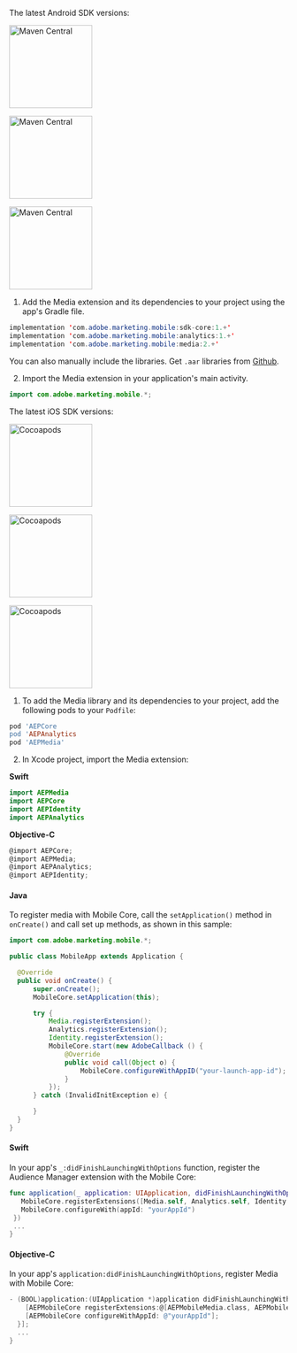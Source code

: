 <Variant platform="android" task="add" repeat="9"/>

The latest Android SDK versions:

[<img src="https://img.shields.io/maven-central/v/com.adobe.marketing.mobile/core.svg?logo=android&logoColor=white&label=core&style=flat-square" alt="Maven Central" style="width:150px"/>](https://mvnrepository.com/artifact/com.adobe.marketing.mobile/core)

[<img src="https://img.shields.io/maven-central/v/com.adobe.marketing.mobile/analytics.svg?logo=android&logoColor=white&label=analytics&style=flat-square" alt="Maven Central" style="width:150px"/>](https://mvnrepository.com/artifact/com.adobe.marketing.mobile/analytics)

[<img src="https://img.shields.io/maven-central/v/com.adobe.marketing.mobile/media.svg?logo=android&logoColor=white&label=media&style=flat-square" alt="Maven Central" style="width:150px"/>](https://mvnrepository.com/artifact/com.adobe.marketing.mobile/media)

1. Add the Media extension and its dependencies to your project using the app's Gradle file.

```java
implementation 'com.adobe.marketing.mobile:sdk-core:1.+'
implementation 'com.adobe.marketing.mobile:analytics:1.+'
implementation 'com.adobe.marketing.mobile:media:2.+'
```

You can also manually include the libraries. Get `.aar` libraries from [Github](https://github.com/Adobe-Marketing-Cloud/acp-sdks/tree/master/android).

2. Import the Media extension in your application's main activity.

```java
import com.adobe.marketing.mobile.*;
```

<Variant platform="ios" task="add" repeat="11"/>

The latest iOS SDK versions:

[<img src="https://img.shields.io/cocoapods/v/AEPCore.svg?color=orange&label=AEPCore&logo=apple&logoColor=white&style=flat-square" alt="Cocoapods" style="width:150px"/>](https://cocoapods.org/pods/AEPCore)

[<img src="https://img.shields.io/cocoapods/v/AEPAnalytics.svg?color=orange&label=AEPAnalytics&logo=apple&logoColor=white&style=flat-square" alt="Cocoapods" style="width:150px"/>](https://cocoapods.org/pods/AEPAnalytics)

[<img src="https://img.shields.io/cocoapods/v/AEPMedia.svg?color=orange&label=AEPMedia&logo=apple&logoColor=white&style=flat-square" alt="Cocoapods" style="width:150px"/>](https://cocoapods.org/pods/AEPMedia)

1. To add the Media library and its dependencies to your project, add the following pods to your `Podfile`:

```ruby
pod 'AEPCore
pod 'AEPAnalytics
pod 'AEPMedia'
```

2. In Xcode project, import the Media extension:

**Swift**

```swift
import AEPMedia
import AEPCore
import AEPIdentity
import AEPAnalytics
```

**Objective-C**

```objectivec
@import AEPCore;
@import AEPMedia;
@import AEPAnalytics;
@import AEPIdentity;
```

<Variant platform="android" task="register" repeat="3"/>

#### Java

To register media with Mobile Core, call the `setApplication()` method in `onCreate()` and call set up methods, as shown in this sample:

```java
import com.adobe.marketing.mobile.*;

public class MobileApp extends Application {

  @Override
  public void onCreate() {
      super.onCreate();
      MobileCore.setApplication(this);

      try {
          Media.registerExtension();
          Analytics.registerExtension();
          Identity.registerExtension();
          MobileCore.start(new AdobeCallback () {
              @Override
              public void call(Object o) {
                  MobileCore.configureWithAppID("your-launch-app-id");
              }
          });
      } catch (InvalidInitException e) {

      }
  }
}
```

<Variant platform="ios" task="register" repeat="6"/>

#### Swift

In your app's `_:didFinishLaunchingWithOptions` function, register the Audience Manager extension with the Mobile Core:

```swift
func application(_ application: UIApplication, didFinishLaunchingWithOptions launchOptions: [UIApplication.LaunchOptionsKey: Any]?) -> Bool {
   MobileCore.registerExtensions([Media.self, Analytics.self, Identity.self], {
   MobileCore.configureWith(appId: "yourAppId")
 })  
 ...
}
```

#### Objective-C

In your app's `application:didFinishLaunchingWithOptions`, register Media with Mobile Core:

```objectivec
- (BOOL)application:(UIApplication *)application didFinishLaunchingWithOptions:(NSDictionary *)launchOptions {
    [AEPMobileCore registerExtensions:@[AEPMobileMedia.class, AEPMobileAnalytics.class, AEPMobileIdentity.class] completion:^{
    [AEPMobileCore configureWithAppId: @"yourAppId"];
  }];
  ...
}
```

